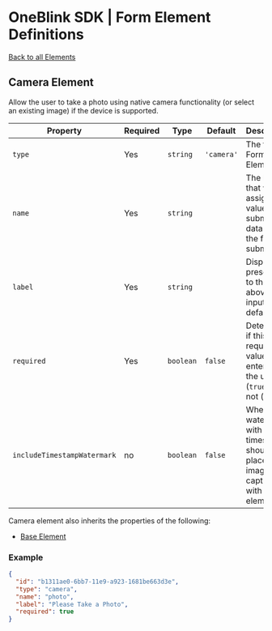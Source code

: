 # OneBlink SDK | Form Element Definitions

[Back to all Elements](./README.md)

## Camera Element

Allow the user to take a photo using native camera functionality (or select an existing image) if the device is supported.

| Property                    | Required | Type      | Default    | Description                                                                                 |
| --------------------------- | -------- | --------- | ---------- | ------------------------------------------------------------------------------------------- |
| `type`                      | Yes      | `string`  | `'camera'` | The type of Form Element.                                                                   |
| `name`                      | Yes      | `string`  |            | The key that will be assigned a value in the submission data when the form is submitted.    |
| `label`                     | Yes      | `string`  |            | Display text presented to the user above the input by default.                              |
| `required`                  | Yes      | `boolean` | `false`    | Determine if this input requires a value entered by the user (`true`) or not (`false`).     |
| `includeTimestampWatermark` | no       | `boolean` | `false`    | Whether a watermark with a timestamp should be placed on images captured with this element. |

Camera element also inherits the properties of the following:

- [Base Element](./base-element.md)

### Example

```JSON
{
  "id": "b1311ae0-6bb7-11e9-a923-1681be663d3e",
  "type": "camera",
  "name": "photo",
  "label": "Please Take a Photo",
  "required": true
}
```
